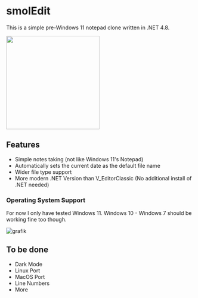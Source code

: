 # smolEdit

This is a simple pre-Windows 11 notepad clone written in .NET 4.8.

<img src="https://github.com/abrendan/V_EditorPro/assets/94894839/2617e5d4-32cf-435d-83c5-079e90da1901" width="250" height="250">



## Features

- Simple notes taking (not like Windows 11's Notepad)
- Automatically sets the current date as the default file name
- Wider file type support
- More modern .NET Version than V_EditorClassic (No additional install of .NET needed)

### Operating System Support

For now I only have tested Windows 11. Windows 10 - Windows 7 should be working fine too though.

![grafik](https://github.com/abrendan/V_EditorPro/assets/94894839/69e46757-cf2d-447e-b680-571dbd113a64)

## To be done

- Dark Mode
- Linux Port
- MacOS Port
- Line Numbers
- More
